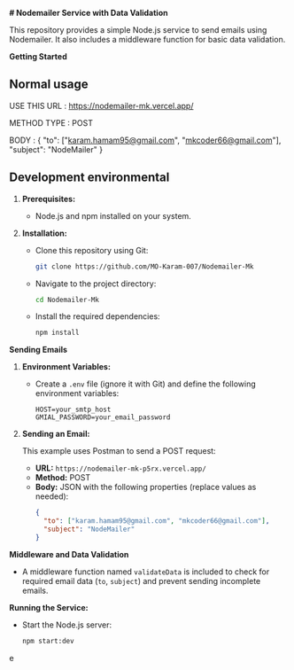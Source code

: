 **# Nodemailer Service with Data Validation**

This repository provides a simple Node.js service to send emails using Nodemailer. It also includes a middleware function for basic data validation.

**Getting Started**

## Normal usage

USE THIS URL : https://nodemailer-mk.vercel.app/

METHOD TYPE : POST

BODY :   {
       "to": ["karam.hamam95@gmail.com", "mkcoder66@gmail.com"],
       "subject": "NodeMailer"
     }

## Development environmental
1. **Prerequisites:**

   - Node.js and npm installed on your system.

2. **Installation:**

   - Clone this repository using Git:

     ```bash
     git clone https://github.com/MO-Karam-007/Nodemailer-Mk
     ```

   - Navigate to the project directory:

     ```bash
     cd Nodemailer-Mk
     ```

   - Install the required dependencies:
     ```bash
     npm install
     ```

**Sending Emails**

1. **Environment Variables:**

   - Create a `.env` file (ignore it with Git) and define the following environment variables:
     ```
     HOST=your_smtp_host
     GMIAL_PASSWORD=your_email_password
     ```

2. **Sending an Email:**

   This example uses Postman to send a POST request:

   - **URL:** `https://nodemailer-mk-p5rx.vercel.app/`
   - **Method:** POST
   - **Body:** JSON with the following properties (replace values as needed):
     ```json
     {
       "to": ["karam.hamam95@gmail.com", "mkcoder66@gmail.com"],
       "subject": "NodeMailer"
     }
     ```

**Middleware and Data Validation**

- A middleware function named `validateData` is included to check for required email data (`to`, `subject`) and prevent sending incomplete emails.

**Running the Service:**

- Start the Node.js server:

  ```bash
  npm start:dev
  ```
e
